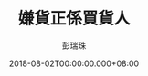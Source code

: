 ---
issue: 286
title: 嫌貨正係買貨人
author: 彭瑞珠
language: 四縣
date: 2018-08-02T00:00:00.000+08:00
topic: 生活
difficulty: 3
wikidata: Q98096166
wikidata_link: https://www.wikidata.org/wiki/Q98096166
---